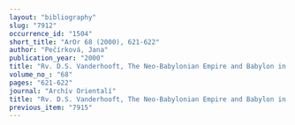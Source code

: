 ```yaml
---
layout: "bibliography"
slug: "7912"
occurrence_id: "1504"
short_title: "ArOr 68 (2000), 621-622"
author: "Pečírková, Jana"
publication_year: "2000"
title: "Rv. D.S. Vanderhooft, The Neo-Babylonian Empire and Babylon in the Latter Prophets (HSM 59, 1999)"
volume_no_: "68"
pages: "621-622"
journal: "Archív Orientalí"
title: "Rv. D.S. Vanderhooft, The Neo-Babylonian Empire and Babylon in the Latter Prophets (HSM 59, 1999)"
previous_item: "7915"
---
```

